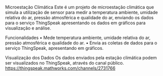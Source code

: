 Microestação Climática
Este é um projeto de microestação climática que simula a utilização de sensor para medir a temperatura ambiente, umidade relativa do ar, pressão atmosférica e qualidade do ar, enviando os dados para o serviço ThingSpeak apresentando os dados em gráficos para visualização e análise.

Funcionalidades
•	Mede temperatura ambiente, umidade relativa do ar, pressão atmosférica e qualidade do ar.
•	Envia as coletas de dados para o serviço ThingSpeak, apresentando em gráficos. 

Visualização dos Dados
Os dados enviados pela estação climática podem ser visualizados no ThingSpeak, através do canal público.
https://thingspeak.mathworks.com/channels/2731766
